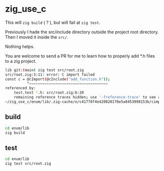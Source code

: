 # zig_use_c

This will `zig build` ( ? ), but will fail at `zig test`.

Previously I hade the src/include directory outside the project root directory.
Then I moved it inside the `src/`.

Nothing helps.

You are welcome to send a PR for me to learn how to properly add *.h files to a zig project.

```bash
lib git:(main) zig test src/root.zig                                          
src/root.zig:3:11: error: C import failed
const c = @cImport(@cInclude("add_function.h"));
          ^~~~~~~~~~~~~~~~~~~~~~~~~~~~~~~~~~~~~
referenced by:
    test.test *.h: src/root.zig:6:20
    remaining reference traces hidden; use '-freference-trace' to see all reference traces
~/zig_use_c/enum/lib/.zig-cache/o/c41778f4e420820178e5a8453998153b/cimport.h:1:10: error: 'add_function.h' file not found #include <add_function.h>
```

## build

```bash
cd enum/lib
zig build
```

## test

```bash
cd enum/lib
zig test src/root.zig
```
